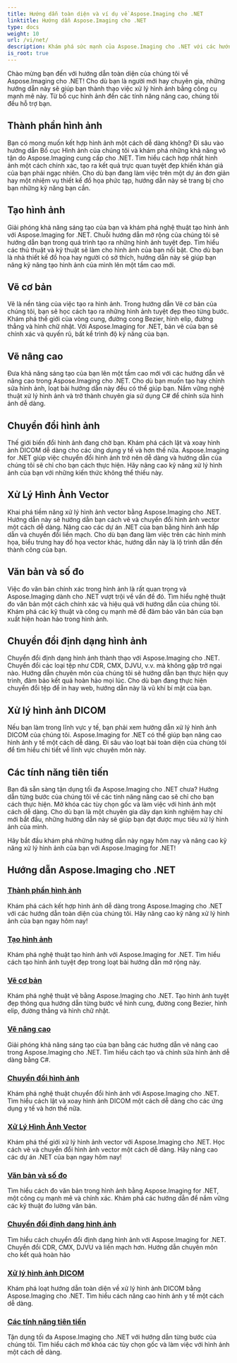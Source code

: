 ```yaml
---
title: Hướng dẫn toàn diện và ví dụ về Aspose.Imaging cho .NET
linktitle: Hướng dẫn Aspose.Imaging cho .NET
type: docs
weight: 10
url: /vi/net/
description: Khám phá sức mạnh của Aspose.Imaging cho .NET với các hướng dẫn chuyên sâu của chúng tôi. Từ bố cục hình ảnh đến các tính năng nâng cao, hãy nâng cao kỹ năng và nâng cao trò chơi xử lý hình ảnh của bạn.
is_root: true
---
```


Chào mừng bạn đến với hướng dẫn toàn diện của chúng tôi về Aspose.Imaging cho .NET! Cho dù bạn là người mới hay chuyên gia, những hướng dẫn này sẽ giúp bạn thành thạo việc xử lý hình ảnh bằng công cụ mạnh mẽ này. Từ bố cục hình ảnh đến các tính năng nâng cao, chúng tôi đều hỗ trợ bạn.

## Thành phần hình ảnh

Bạn có mong muốn kết hợp hình ảnh một cách dễ dàng không? Đi sâu vào hướng dẫn Bố cục Hình ảnh của chúng tôi và khám phá những khả năng vô tận do Aspose.Imaging cung cấp cho .NET. Tìm hiểu cách hợp nhất hình ảnh một cách chính xác, tạo ra kết quả trực quan tuyệt đẹp khiến khán giả của bạn phải ngạc nhiên. Cho dù bạn đang làm việc trên một dự án đơn giản hay một nhiệm vụ thiết kế đồ họa phức tạp, hướng dẫn này sẽ trang bị cho bạn những kỹ năng bạn cần.

## Tạo hình ảnh

Giải phóng khả năng sáng tạo của bạn và khám phá nghệ thuật tạo hình ảnh với Aspose.Imaging for .NET. Chuỗi hướng dẫn mở rộng của chúng tôi sẽ hướng dẫn bạn trong quá trình tạo ra những hình ảnh tuyệt đẹp. Tìm hiểu các thủ thuật và kỹ thuật sẽ làm cho hình ảnh của bạn nổi bật. Cho dù bạn là nhà thiết kế đồ họa hay người có sở thích, hướng dẫn này sẽ giúp bạn nâng kỹ năng tạo hình ảnh của mình lên một tầm cao mới.

## Vẽ cơ bản

Vẽ là nền tảng của việc tạo ra hình ảnh. Trong hướng dẫn Vẽ cơ bản của chúng tôi, bạn sẽ học cách tạo ra những hình ảnh tuyệt đẹp theo từng bước. Khám phá thế giới của vòng cung, đường cong Bezier, hình elip, đường thẳng và hình chữ nhật. Với Aspose.Imaging for .NET, bản vẽ của bạn sẽ chính xác và quyến rũ, bất kể trình độ kỹ năng của bạn.

## Vẽ nâng cao

Đưa khả năng sáng tạo của bạn lên một tầm cao mới với các hướng dẫn vẽ nâng cao trong Aspose.Imaging cho .NET. Cho dù bạn muốn tạo hay chỉnh sửa hình ảnh, loạt bài hướng dẫn này đều có thể giúp bạn. Nắm vững nghệ thuật xử lý hình ảnh và trở thành chuyên gia sử dụng C# để chỉnh sửa hình ảnh dễ dàng.

## Chuyển đổi hình ảnh

Thế giới biến đổi hình ảnh đang chờ bạn. Khám phá cách lật và xoay hình ảnh DICOM dễ dàng cho các ứng dụng y tế và hơn thế nữa. Aspose.Imaging for .NET giúp việc chuyển đổi hình ảnh trở nên dễ dàng và hướng dẫn của chúng tôi sẽ chỉ cho bạn cách thực hiện. Hãy nâng cao kỹ năng xử lý hình ảnh của bạn với những kiến thức không thể thiếu này.

## Xử Lý Hình Ảnh Vector

Khai phá tiềm năng xử lý hình ảnh vector bằng Aspose.Imaging cho .NET. Hướng dẫn này sẽ hướng dẫn bạn cách vẽ và chuyển đổi hình ảnh vector một cách dễ dàng. Nâng cao các dự án .NET của bạn bằng hình ảnh hấp dẫn và chuyển đổi liền mạch. Cho dù bạn đang làm việc trên các hình minh họa, biểu trưng hay đồ họa vector khác, hướng dẫn này là lộ trình dẫn đến thành công của bạn.

## Văn bản và số đo

Việc đo văn bản chính xác trong hình ảnh là rất quan trọng và Aspose.Imaging dành cho .NET vượt trội về vấn đề đó. Tìm hiểu nghệ thuật đo văn bản một cách chính xác và hiệu quả với hướng dẫn của chúng tôi. Khám phá các kỹ thuật và công cụ mạnh mẽ để đảm bảo văn bản của bạn xuất hiện hoàn hảo trong hình ảnh.

## Chuyển đổi định dạng hình ảnh

Chuyển đổi định dạng hình ảnh thành thạo với Aspose.Imaging cho .NET. Chuyển đổi các loại tệp như CDR, CMX, DJVU, v.v. mà không gặp trở ngại nào. Hướng dẫn chuyên môn của chúng tôi sẽ hướng dẫn bạn thực hiện quy trình, đảm bảo kết quả hoàn hảo mọi lúc. Cho dù bạn đang thực hiện chuyển đổi tệp để in hay web, hướng dẫn này là vũ khí bí mật của bạn.

## Xử lý hình ảnh DICOM

Nếu bạn làm trong lĩnh vực y tế, bạn phải xem hướng dẫn xử lý hình ảnh DICOM của chúng tôi. Aspose.Imaging for .NET có thể giúp bạn nâng cao hình ảnh y tế một cách dễ dàng. Đi sâu vào loạt bài toàn diện của chúng tôi để tìm hiểu chi tiết về lĩnh vực chuyên môn này.

## Các tính năng tiên tiến

Bạn đã sẵn sàng tận dụng tối đa Aspose.Imaging cho .NET chưa? Hướng dẫn từng bước của chúng tôi về các tính năng nâng cao sẽ chỉ cho bạn cách thực hiện. Mở khóa các tùy chọn gốc và làm việc với hình ảnh một cách dễ dàng. Cho dù bạn là một chuyên gia dày dạn kinh nghiệm hay chỉ mới bắt đầu, những hướng dẫn này sẽ giúp bạn đạt được mục tiêu xử lý hình ảnh của mình.

Hãy bắt đầu khám phá những hướng dẫn này ngay hôm nay và nâng cao kỹ năng xử lý hình ảnh của bạn với Aspose.Imaging for .NET!
## Hướng dẫn Aspose.Imaging cho .NET
### [Thành phần hình ảnh](./image-composition/)
Khám phá cách kết hợp hình ảnh dễ dàng trong Aspose.Imaging cho .NET với các hướng dẫn toàn diện của chúng tôi. Hãy nâng cao kỹ năng xử lý hình ảnh của bạn ngay hôm nay!
### [Tạo hình ảnh](./image-creation/)
Khám phá nghệ thuật tạo hình ảnh với Aspose.Imaging for .NET. Tìm hiểu cách tạo hình ảnh tuyệt đẹp trong loạt bài hướng dẫn mở rộng này.
### [Vẽ cơ bản](./basic-drawing/)
Khám phá nghệ thuật vẽ bằng Aspose.Imaging cho .NET. Tạo hình ảnh tuyệt đẹp thông qua hướng dẫn từng bước về hình cung, đường cong Bezier, hình elip, đường thẳng và hình chữ nhật.
### [Vẽ nâng cao](./advanced-drawing/)
Giải phóng khả năng sáng tạo của bạn bằng các hướng dẫn vẽ nâng cao trong Aspose.Imaging cho .NET. Tìm hiểu cách tạo và chỉnh sửa hình ảnh dễ dàng bằng C#.
### [Chuyển đổi hình ảnh](./image-transformation/)
Khám phá nghệ thuật chuyển đổi hình ảnh với Aspose.Imaging cho .NET. Tìm hiểu cách lật và xoay hình ảnh DICOM một cách dễ dàng cho các ứng dụng y tế và hơn thế nữa.
### [Xử Lý Hình Ảnh Vector](./vector-image-processing/)
Khám phá thế giới xử lý hình ảnh vector với Aspose.Imaging cho .NET. Học cách vẽ và chuyển đổi hình ảnh vector một cách dễ dàng. Hãy nâng cao các dự án .NET của bạn ngay hôm nay!
### [Văn bản và số đo](./text-and-measurements/)
Tìm hiểu cách đo văn bản trong hình ảnh bằng Aspose.Imaging for .NET, một công cụ mạnh mẽ và chính xác. Khám phá các hướng dẫn để nắm vững các kỹ thuật đo lường văn bản.
### [Chuyển đổi định dạng hình ảnh](./image-format-conversion/)
Tìm hiểu cách chuyển đổi định dạng hình ảnh với Aspose.Imaging for .NET. Chuyển đổi CDR, CMX, DJVU và liền mạch hơn. Hướng dẫn chuyên môn cho kết quả hoàn hảo
### [Xử lý hình ảnh DICOM](./dicom-image-processing/)
Khám phá loạt hướng dẫn toàn diện về xử lý hình ảnh DICOM bằng Aspose.Imaging cho .NET. Tìm hiểu cách nâng cao hình ảnh y tế một cách dễ dàng.
### [Các tính năng tiên tiến](./advanced-features/)
Tận dụng tối đa Aspose.Imaging cho .NET với hướng dẫn từng bước của chúng tôi. Tìm hiểu cách mở khóa các tùy chọn gốc và làm việc với hình ảnh một cách dễ dàng.
